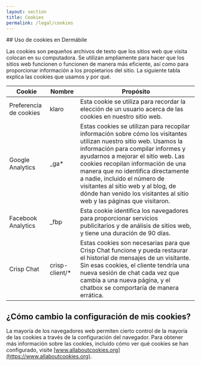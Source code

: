 ```yaml
---
layout: section
title: Cookies
permalink: /legal/cookies
---
```

<div class="prose prose-xl mx-auto px-4 mt-8 mb-24 legal" markdown="1">
## Uso de cookies en Dermábile

Las cookies son pequeños archivos de texto que los sitios web que visita colocan
en su computadora. Se utilizan ampliamente para hacer que los sitios web
funcionen o funcionen de manera más eficiente, así como para proporcionar
información a los propietarios del sitio. La siguiente tabla explica las cookies
que usamos y por qué.

| Cookie | Nombre | Propósito |
|-|-|-|
| Preferencia de cookies | klaro | Esta cookie se utiliza para recordar la elección de un usuario acerca de las cookies en nuestro sitio web. |
| Google Analytics | \_ga* |  Estas cookies se utilizan para recopilar información sobre cómo los visitantes utilizan nuestro sitio web. Usamos la información para compilar informes y ayudarnos a mejorar el sitio web. Las cookies recopilan información de una manera que no identifica directamente a nadie, incluido el número de visitantes al sitio web y al blog, de dónde han venido los visitantes al sitio web y las páginas que visitaron. |
| Facebook Analytics | \_fbp | Esta cookie identifica los navegadores para proporcionar servicios publicitarios y de análisis de sitios web, y tiene una duración de 90 días. |
| Crisp Chat | crisp-client/* | Estas cookies son necesarias para que Crisp Chat funcione y pueda restaurar el historial de mensajes de un visitante. Sin esas cookies, el cliente tendría una nueva sesión de chat cada vez que cambia a una nueva página, y el chatbox se comportaría de manera errática. |

## ¿Cómo cambio la configuración de mis cookies?

La mayoría de los navegadores web permiten cierto control de la mayoría de las
cookies a través de la configuración del navegador. Para obtener más información
sobre las cookies, incluido cómo ver qué cookies se han configurado, visite
[www.allaboutcookies.org](https://www.allaboutcookies.org).
</div>
